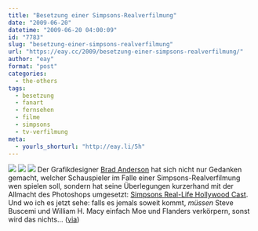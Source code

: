 ```yaml
---
title: "Besetzung einer Simpsons-Realverfilmung"
date: "2009-06-20"
datetime: "2009-06-20 04:00:09"
id: "7783"
slug: "besetzung-einer-simpsons-realverfilmung"
url: "https://eay.cc/2009/besetzung-einer-simpsons-realverfilmung/"
author: "eay"
format: "post"
categories:
  - the-others
tags:
  - besetzung
  - fanart
  - fernsehen
  - filme
  - simpsons
  - tv-verfilmung
meta:
  - yourls_shorturl: "http://eay.li/5h"
---
```


![](https://eay.cc/uploads/2009/realsimpsons1.jpg) ![](https://eay.cc/uploads/2009/realsimpsons3.jpg) ![](https://eay.cc/uploads/2009/realsimpsons2.jpg) Der Grafikdesigner [Brad Anderson](http://www.bacreates.com/) hat sich nicht nur Gedanken gemacht, welcher Schauspieler im Falle einer Simpsons-Realverfilmung wen spielen soll, sondern hat seine Überlegungen kurzerhand mit der Allmacht des Photoshops umgesetzt: [Simpsons Real-Life Hollywood Cast](http://bradandersoncreates.blogspot.com/2009/05/celebrity-simpsons-real-life-hollywood.html). Und wo ich es jetzt sehe: falls es jemals soweit kommt, _müssen_ Steve Buscemi und William H. Macy einfach Moe und Flanders verkörpern, sonst wird das nichts... ([via](http://culturepopped.blogspot.com/2009/06/my-name-is-depp-and-i-love-to-get.html))
